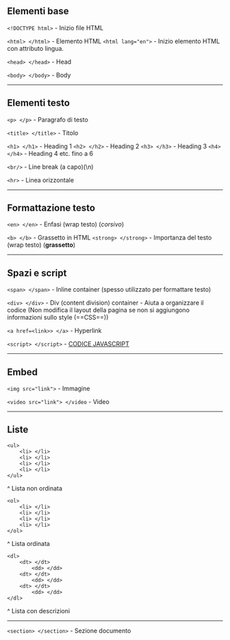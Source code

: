 ## Elementi base

`<!DOCTYPE html>` - Inizio file HTML

`<html> </html>` - Elemento HTML
`<html lang="en">` - Inizio elemento HTML con attributo lingua.

`<head> </head>` - Head

`<body> </body>` - Body

---

## Elementi testo

`<p> </p>` - Paragrafo di testo

`<title> </title>` - Titolo

`<h1> </h1>` - Heading 1
`<h2> </h2>` - Heading 2
`<h3> </h3>` - Heading 3
`<h4> </h4>` - Heading 4 etc. fino a 6

`<br/>` - Line break (a capo)(\n)

`<hr>` - Linea orizzontale

---

## Formattazione testo

`<en> </en>` - Enfasi (wrap testo) (_corsivo_)

`<b> </b>` - Grassetto in HTML
`<strong> </strong>` - Importanza del testo (wrap testo) (**grassetto**)

---

## Spazi e script

`<span> </span>` - Inline container (spesso utilizzato per formattare testo)

`<div> </div>` - Div (content division) container - Aiuta a organizzare il codice (Non modifica il layout della pagina se non si aggiungono informazioni sullo style (==CSS==))

`<a href=<link>> </a>` - Hyperlink

`<script> </script>` - [CODICE JAVASCRIPT](https://www.w3schools.com/js/js_whereto.asp)

---

## Embed

`<img src="link">` - Immagine

`<video src="link"> </video` - Video

---

## Liste

```
<ul>
    <li> </li>
    <li> </li>
    <li> </li>
    <li> </li>
</ul>
```

^ Lista non ordinata

```
<ol>
    <li> </li>
    <li> </li>
    <li> </li>
    <li> </li>
</ol>
```

^ Lista ordinata

```
<dl>
    <dt> </dt>
        <dd> </dd>
    <dt> </dt>
        <dd> </dd>
    <dt> </dt>
        <dd> </dd>
</dl>
```

^ Lista con descrizioni

---

`<section> </section>` - Sezione documento
